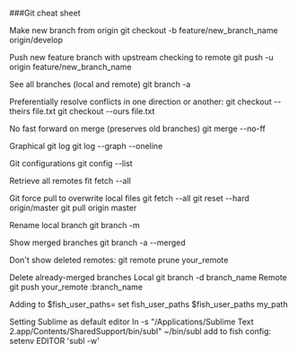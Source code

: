 ###Git cheat sheet

Make new branch from origin
    git checkout -b feature/new_branch_name origin/develop

Push new feature branch with upstream checking to remote
    git push -u origin feature/new_branch_name

See all branches (local and remote)
    git branch -a

Preferentially resolve conflicts in one direction or another:
    git checkout --theirs file.txt
    git checkout --ours file.txt

No fast forward on merge (preserves old branches)
    git merge --no-ff

Graphical git log
    git log --graph --oneline

Git configurations
    git config --list

Retrieve all remotes
    fit fetch --all

Git force pull to overwrite local files
    git fetch --all
    git reset --hard origin/master
    git pull origin master 

Rename local branch
    git branch -m <oldname> <newname>


Show merged branches
    git branch -a --merged

Don't show deleted remotes:
    git remote prune your_remote

Delete already-merged branches
Local
    git branch -d branch_name
Remote
    git push your_remote :branch_name


Adding to $fish_user_paths=
    set fish_user_paths $fish_user_paths my_path

Setting Sublime as default editor
    ln -s "/Applications/Sublime Text 2.app/Contents/SharedSupport/bin/subl" ~/bin/subl
  add to fish config:
    setenv EDITOR 'subl -w'
